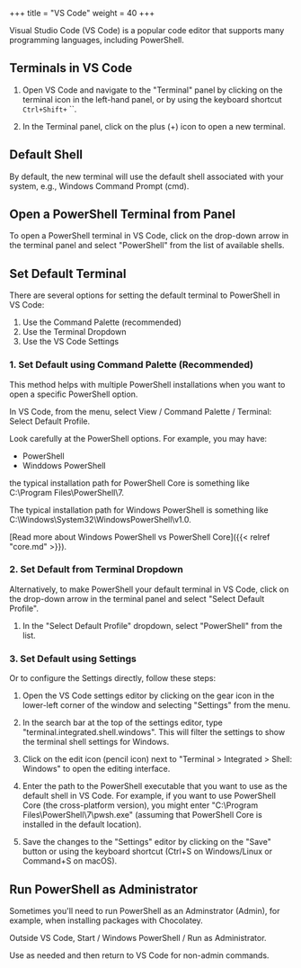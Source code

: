 +++
title = "VS Code"
weight = 40
+++

Visual Studio Code (VS Code) is a popular code editor that supports many programming languages, including PowerShell. 


## Terminals in VS Code

1. Open VS Code and navigate to the "Terminal" panel by clicking on the terminal icon in the left-hand panel, or by using the keyboard shortcut `Ctrl+Shift+` ``.

2. In the Terminal panel, click on the plus (+) icon to open a new terminal.

## Default Shell

By default, the new terminal will use the default shell associated with your system, e.g., Windows Command Prompt (cmd).

## Open a PowerShell Terminal from Panel

To open a PowerShell terminal in VS Code, click on the drop-down arrow in the terminal panel and select "PowerShell" from the list of available shells.

## Set Default Terminal

There are several options for setting the default terminal to PowerShell in VS Code:

1. Use the Command Palette (recommended)
1. Use the Terminal Dropdown
1. Use the VS Code Settings

### 1. Set Default using Command Palette (Recommended)

This method helps with multiple PowerShell installations when you want to open a specific PowerShell option. 

In VS Code, from the menu, select View / Command Palette / Terminal: Select Default Profile.

Look carefully at the PowerShell options. For example, you may have:

- PowerShell
- Winddows PowerShell 

the typical installation path for PowerShell Core is something like C:\Program Files\PowerShell\7.

The typical installation path for Windows PowerShell is something like C:\Windows\System32\WindowsPowerShell\v1.0.

[Read more about Windows PowerShell vs PowerShell Core]({{< relref "core.md" >}}).

### 2. Set Default from Terminal Dropdown

Alternatively, to make PowerShell your default terminal in VS Code, click on the drop-down arrow in the terminal panel and select "Select Default Profile".

1. In the "Select Default Profile" dropdown, select "PowerShell" from the list.

### 3. Set Default using Settings

Or to configure the Settings directly, follow these steps:

1. Open the VS Code settings editor by clicking on the gear icon in the lower-left corner of the window and selecting "Settings" from the menu.

2. In the search bar at the top of the settings editor, type "terminal.integrated.shell.windows". This will filter the settings to show the terminal shell settings for Windows.

3. Click on the edit icon (pencil icon) next to "Terminal > Integrated > Shell: Windows" to open the editing interface.

4. Enter the path to the PowerShell executable that you want to use as the default shell in VS Code. For example, if you want to use PowerShell Core (the cross-platform version), you might enter "C:\Program Files\PowerShell\7\pwsh.exe" (assuming that PowerShell Core is installed in the default location).

5. Save the changes to the "Settings" editor by clicking on the "Save" button or using the keyboard shortcut (Ctrl+S on Windows/Linux or Command+S on macOS).

## Run PowerShell as Administrator

Sometimes you'll need to run PowerShell as an Adminstrator (Admin), 
for example, when installing packages with Chocolatey. 

Outside VS Code, Start / Windows PowerShell / Run as Administrator. 

Use as needed and then return to VS Code for non-admin commands. 
